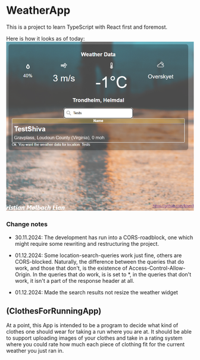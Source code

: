 # WeatherApp
This is a project to learn TypeScript with React first and foremost. 

Here is how it looks as of today:
![Webpage in development stages as of today](public/readme_images/webpage_01122024_1.png)


### Change notes
- 30.11.2024: The development has run into a CORS-roadblock, one which might require some rewriting and restructuring the project.

- 01.12.2024: Some location-search-queries work just fine, others are CORS-blocked. Naturally, the difference between the queries that do work, and those that don't, is the existence of Access-Control-Allow-Origin. In the queries that do work, is is set to *, in the queries that don't work, it isn't a part of the response header at all.

- 01.12.2024: Made the search results not resize the weather widget



## (ClothesForRunningApp)
At a point, this App is intended to be a program to decide what kind of clothes one should wear for taking a run where you are at. It should be able to support uploading images of your clothes and take in a rating system where you could rate how much each piece of clothing fit for the current weather you just ran in.